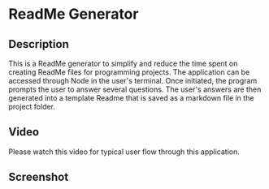 # ReadMe Generator

## Description
This is a ReadMe generator to simplify and reduce the time spent on creating ReadMe files for programming projects. The application can be accessed through Node in the user's terminal. Once initiated, the program prompts the user to answer several questions. The user's answers are then generated into a template Readme that is saved as a markdown file in the project folder.

## Video
Please watch this video for typical user flow through this application.

## Screenshot
